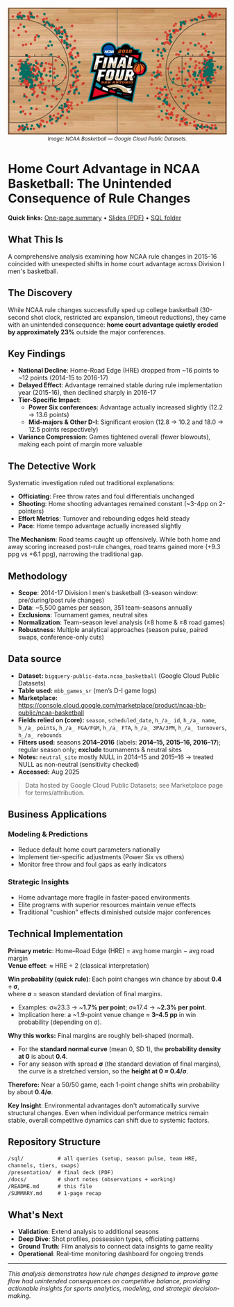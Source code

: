 <!-- Hero / branding -->
<p align="center">
  <a href="https://console.cloud.google.com/marketplace/product/ncaa-bb-public/ncaa-basketball">
    <img src="docs/hero_final_four.jpg" alt="NCAA Basketball public dataset — shot chart on Final Four court" width="720">
  </a>
  <br>
  <sup><em>Image: NCAA Basketball — Google Cloud Public Datasets.</em></sup>
</p>

# Home Court Advantage in NCAA Basketball: The Unintended Consequence of Rule Changes

**Quick links:** [One-page summary](SUMMARY.md) • [Slides (PDF)](presentation/case_study_presentation.pdf) • [SQL folder](sql/README.md)

## What This Is
A comprehensive analysis examining how NCAA rule changes in 2015-16 coincided with unexpected shifts in home court advantage across Division I men's basketball.

## The Discovery

While NCAA rule changes successfully sped up college basketball (30-second shot clock, restricted arc expansion, timeout reductions), they came with an unintended consequence: **home court advantage quietly eroded by approximately 23%** outside the major conferences.

## Key Findings

- **National Decline**: Home-Road Edge (HRE) dropped from ~16 points to ~12 points (2014-15 to 2016-17)
- **Delayed Effect**: Advantage remained stable during rule implementation year (2015-16), then declined sharply in 2016-17
- **Tier-Specific Impact**: 
  - **Power Six conferences**: Advantage actually increased slightly (12.2 → 13.6 points)
  - **Mid-majors & Other D-I**: Significant erosion (12.8 → 10.2 and 18.0 → 12.5 points respectively)
- **Variance Compression**: Games tightened overall (fewer blowouts), making each point of margin more valuable

## The Detective Work

Systematic investigation ruled out traditional explanations:
- **Officiating**: Free throw rates and foul differentials unchanged
- **Shooting**: Home shooting advantages remained constant (~3-4pp on 2-pointers)
- **Effort Metrics**: Turnover and rebounding edges held steady
- **Pace**: Home tempo advantage actually increased slightly

**The Mechanism**: Road teams caught up offensively. While both home and away scoring increased post-rule changes, road teams gained more (+9.3 ppg vs +6.1 ppg), narrowing the traditional gap.

## Methodology

- **Scope**: 2014-17 Division I men's basketball (3-season window: pre/during/post rule changes)
- **Data**: ~5,500 games per season, 351 team-seasons annually
- **Exclusions**: Tournament games, neutral sites
- **Normalization**: Team-season level analysis (≥8 home & ≥8 road games)
- **Robustness**: Multiple analytical approaches (season pulse, paired swaps, conference-only cuts)

## Data source

- **Dataset:** `bigquery-public-data.ncaa_basketball` (Google Cloud Public Datasets)
- **Table used:** `mbb_games_sr` (men’s D-I game logs)
- **Marketplace:** https://console.cloud.google.com/marketplace/product/ncaa-bb-public/ncaa-basketball
- **Fields relied on (core):** `season`, `scheduled_date`, `h_/a_ id`, `h_/a_ name`, `h_/a_ points`,
  `h_/a_ FGA/FGM`, `h_/a_ FTA`, `h_/a_ 3PA/3PM`, `h_/a_ turnovers`, `h_/a_ rebounds`
- **Filters used:** seasons **2014–2016** (labels: **2014–15, 2015–16, 2016–17**); regular season only; **exclude** tournaments & neutral sites
- **Notes:** `neutral_site` mostly NULL in 2014–15 and 2015–16 → treated NULL as non-neutral (sensitivity checked)
- **Accessed:** Aug 2025

> Data hosted by Google Cloud Public Datasets; see Marketplace page for terms/attribution.

## Business Applications

### Modeling & Predictions
- Reduce default home court parameters nationally
- Implement tier-specific adjustments (Power Six vs others)
- Monitor free throw and foul gaps as early indicators

### Strategic Insights
- Home advantage more fragile in faster-paced environments
- Elite programs with superior resources maintain venue effects
- Traditional "cushion" effects diminished outside major conferences

## Technical Implementation

**Primary metric**: Home–Road Edge (HRE) = avg home margin − avg road margin  
**Venue effect**: ≈ HRE ÷ 2 (classical interpretation)  

**Win probability (quick rule)**: Each point changes win chance by about **0.4 ÷ σ**,  
where **σ** = season standard deviation of final margins.  
- Examples: σ≈23.3 → ~**1.7% per point**; σ≈17.4 → ~**2.3% per point**.  
- Implication here: a ~1.9-point venue change ≈ **3–4.5 pp** in win probability (depending on σ).

**Why this works:** Final margins are roughly bell-shaped (normal).  
- For the **standard normal curve** (mean 0, SD 1), the **probability density at 0** is about **0.4**.  
- For any season with spread **σ** (the standard deviation of final margins), the curve is a stretched version, so the **height at 0 ≈ 0.4/σ**.  

**Therefore:** Near a 50/50 game, each 1-point change shifts win probability by about **0.4/σ**.


**Key Insight**: Environmental advantages don't automatically survive structural changes. Even when individual performance metrics remain stable, overall competitive dynamics can shift due to systemic factors.

## Repository Structure

```
/sql/           # all queries (setup, season pulse, team HRE, channels, tiers, swaps)
/presentation/  # final deck (PDF)
/docs/          # short notes (observations + working)
/README.md      # this file
/SUMMARY.md     # 1-page recap
```

## What's Next

- **Validation**: Extend analysis to additional seasons
- **Deep Dive**: Shot profiles, possession types, officiating patterns
- **Ground Truth**: Film analysis to connect data insights to game reality
- **Operational**: Real-time monitoring dashboard for ongoing trends

---

*This analysis demonstrates how rule changes designed to improve game flow had unintended consequences on competitive balance, providing actionable insights for sports analytics, modeling, and strategic decision-making.*
